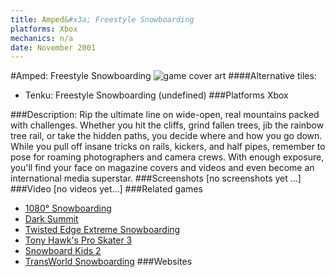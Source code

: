 ```yaml
---
title: Amped&#x3a; Freestyle Snowboarding
platforms: Xbox
mechanics: n/a
date: November 2001
---
```

#Amped: Freestyle Snowboarding
![game cover art](//images.igdb.com/igdb/image/upload/t_cover_big/ug7f0tbofaiqcjwt1dll.jpg "Logo Title Text 1")
####Alternative tiles:
* Tenku: Freestyle Snowboarding (undefined)
###Platforms
Xbox

###Description:
Rip the ultimate line on wide-open, real mountains packed with challenges. Whether you hit the cliffs, grind fallen trees, jib the rainbow tree rail, or take the hidden paths, you decide where and how you go down. While you pull off insane tricks on rails, kickers, and half pipes, remember to pose for roaming photographers and camera crews. With enough exposure, you'll find your face on magazine covers and videos and even become an international media superstar.
###Screenshots
[no screenshots yet ...]
###Video
[no videos yet...]
###Related games
* [1080° Snowboarding](/games/1080-snowboarding-3328/)
* [Dark Summit](/games/dark-summit-3869/)
* [Twisted Edge Extreme Snowboarding](/games/twisted-edge-extreme-snowboarding-3622/)
* [Tony Hawk's Pro Skater 3](/games/tony-hawk-s-pro-skater-3-914/)
* [Snowboard Kids 2](/games/snowboard-kids-2-3343/)
* [TransWorld Snowboarding](/games/transworld-snowboarding-20795/)
###Websites

